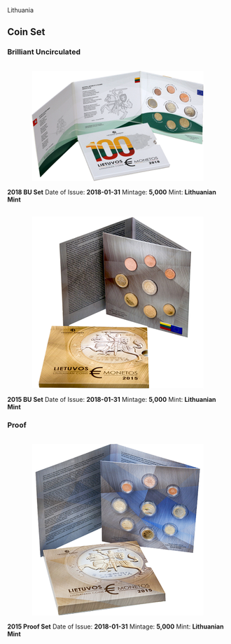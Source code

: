 Lithuania

## Coin Set

### Brilliant Uncirculated
<br/>
<div align="center">
<img src="./images/coin_set/2018_lt_bu.png" />
</div>

**2018 BU Set**
Date of Issue: **2018-01-31**
Mintage: **5,000**
Mint: **Lithuanian Mint**

<br/>
<div align="center">
<img src="./images/coin_set/2015_lt_bu.png" />
</div>

**2015 BU Set**
Date of Issue: **2018-01-31**
Mintage: **5,000**
Mint: **Lithuanian Mint**

### Proof
<br/>
<div align="center">
<img src="./images/coin_set/2015_lt_proof.png" />
</div>

**2015 Proof Set**
Date of Issue: **2018-01-31**
Mintage: **5,000**
Mint: **Lithuanian Mint**

